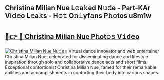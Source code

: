 ## Christina Milian Nue L𝚎a𝚔ed N𝚞𝚍e - Part-KAr Vi𝚍𝚎o L𝚎a𝚔s - H𝚘𝚝 O𝚗𝚕yf𝚊ns P𝚑𝚘tos u8m1w

# <h2><a href="http://kfcr7w.oniu.top/?m=Christina+Milian+Nue">🔗👉 🔴 Christina Milian Nue P𝚑ot𝚘𝚜 V𝚒d𝚎o</a></h2>

[![Christina Milian Nue Nu𝚍e𝚜](https://i.imgur.com/0qMVB7G.gif)](http://kfcr7w.oniu.top/?m=Christina+Milian+Nue)
Virtual dance innovator and web entertainer Christina Milian Nue, celebrated for disseminating dance and lifestyle inspiration through solo and collaborative dance acts and short films. Exceptional contortionist Christina Milian Nue, famed for their remarkable abilities and accomplishments in contorting their body into various shapes.  
